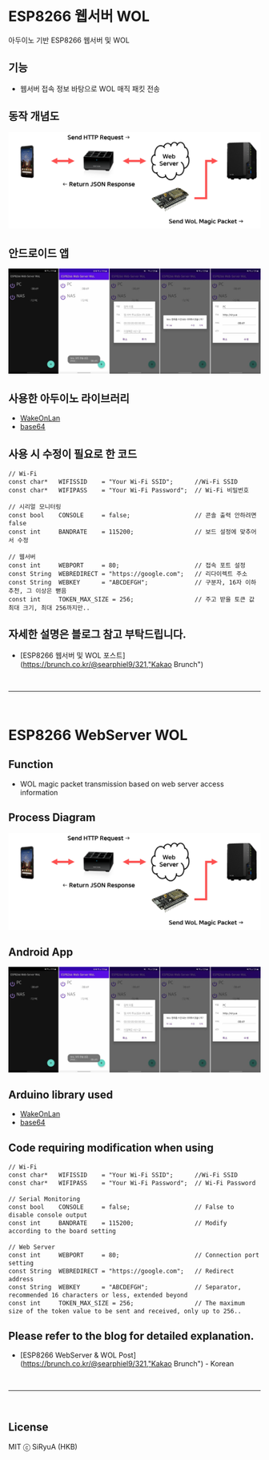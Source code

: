 # ESP8266 웹서버 WOL
아두이노 기반 ESP8266 웹서버 및 WOL

## 기능
 * 웹서버 접속 정보 바탕으로 WOL 매직 패킷 전송
 
## 동작 개념도
![동작개념도](./img/diagram.png)

## 안드로이드 앱
![안드로이드 앱](./img/android_app.jpg) 
 
## 사용한 아두이노 라이브러리
 * [WakeOnLan](https://github.com/a7md0/WakeOnLan, "GitHub")
 * [base64](https://github.com/a7md0/WakeOnLan, "GitHub")

## 사용 시 수정이 필요로 한 코드
```
// Wi-Fi
const char*   WIFISSID    = "Your Wi-Fi SSID";      //Wi-Fi SSID
const char*   WIFIPASS    = "Your Wi-Fi Password";  // Wi-Fi 비밀번호

// 시리얼 모니터링
const bool    CONSOLE     = false;                  // 콘솔 출력 안하려면 false
const int     BANDRATE    = 115200;                 // 보드 설정에 맞추어서 수정

// 웹서버
const int     WEBPORT     = 80;                     // 접속 포트 설정
const String  WEBREDIRECT = "https://google.com";   // 리다이렉트 주소
const String  WEBKEY      = "ABCDEFGH";             // 구분자, 16자 이하 추천, 그 이상은 뻗음
const int     TOKEN_MAX_SIZE = 256;                 // 주고 받을 토큰 값 최대 크기, 최대 256까지만..
```

## 자세한 설명은 블로그 참고 부탁드립니다.
 * [ESP8266 웹서버 및 WOL 포스트](https://brunch.co.kr/@searphiel9/321,"Kakao Brunch")

<br>

***

<br>

# ESP8266 WebServer WOL

## Function
 * WOL magic packet transmission based on web server access information

## Process Diagram
![Diagram](./img/diagram.png)

## Android App
![Android App](./img/android_app.jpg) 

## Arduino library used
 * [WakeOnLan](https://github.com/a7md0/WakeOnLan, "GitHub")
 * [base64](https://github.com/a7md0/WakeOnLan, "GitHub")

## Code requiring modification when using
```
// Wi-Fi
const char*   WIFISSID    = "Your Wi-Fi SSID";      //Wi-Fi SSID
const char*   WIFIPASS    = "Your Wi-Fi Password";  // Wi-Fi Password

// Serial Monitoring
const bool    CONSOLE     = false;                  // False to disable console output
const int     BANDRATE    = 115200;                 // Modify according to the board setting

// Web Server
const int     WEBPORT     = 80;                     // Connection port setting
const String  WEBREDIRECT = "https://google.com";   // Redirect address
const String  WEBKEY      = "ABCDEFGH";             // Separator, recommended 16 characters or less, extended beyond
const int     TOKEN_MAX_SIZE = 256;                 // The maximum size of the token value to be sent and received, only up to 256..
```

## Please refer to the blog for detailed explanation.
 * [ESP8266 WebServer & WOL Post](https://brunch.co.kr/@searphiel9/321,"Kakao Brunch") - Korean

<br>

***

<br>

## License
MIT ⓒ SiRyuA (HKB)

